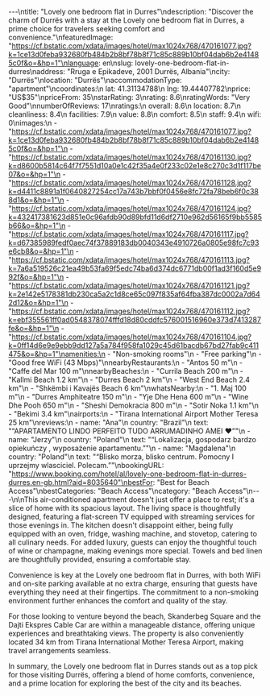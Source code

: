 ---\ntitle: "Lovely one bedroom flat in Durres"\ndescription: "Discover the charm of Durrës with a stay at the Lovely one bedroom flat in Durres, a prime choice for travelers seeking comfort and convenience."\nfeaturedImage: "https://cf.bstatic.com/xdata/images/hotel/max1024x768/470161077.jpg?k=1ce13d0feba932680fb484b2b8bf78b8f71c85c889b10bf04dab6b2e41485c0f&o=&hp=1"\nlanguage: en\nslug: lovely-one-bedroom-flat-in-durres\naddress: "Rruga e Epikadeve, 2001 Durrës, Albania"\ncity: "Durrës"\nlocation: "Durrës"\naccommodationType: "apartment"\ncoordinates:\n  lat: 41.31134788\n  lng: 19.44407782\nprice: "US$35"\npriceFrom: 35\nstarRating: 3\nrating: 8.6\nratingWords: "Very Good"\nnumberOfReviews: 17\nratings:\n  overall: 8.6\n  location: 8.7\n  cleanliness: 8.4\n  facilities: 7.9\n  value: 8.8\n  comfort: 8.5\n  staff: 9.4\n  wifi: 0\nimages:\n  - "https://cf.bstatic.com/xdata/images/hotel/max1024x768/470161077.jpg?k=1ce13d0feba932680fb484b2b8bf78b8f71c85c889b10bf04dab6b2e41485c0f&o=&hp=1"\n  - "https://cf.bstatic.com/xdata/images/hotel/max1024x768/470161130.jpg?k=d8600b5814c64f7f7551d10a0e1c42f35a4e0f233c02e1e8c270c3d1f117be07&o=&hp=1"\n  - "https://cf.bstatic.com/xdata/images/hotel/max1024x768/470161128.jpg?k=d4411c8891a1f0640827254cc17a743b7bbf0f0456e8fc72fa78beb6f0c388d1&o=&hp=1"\n  - "https://cf.bstatic.com/xdata/images/hotel/max1024x768/470161124.jpg?k=432417381623d851e0c96afdb90d89bfd11d6df2710e962d56165f9bb5585b66&o=&hp=1"\n  - "https://cf.bstatic.com/xdata/images/hotel/max1024x768/470161117.jpg?k=d67385989fedf0aec74f37889183db0040343e4910726a0805e98fc7c93e6cb8&o=&hp=1"\n  - "https://cf.bstatic.com/xdata/images/hotel/max1024x768/470161113.jpg?k=7a6a519526c21ea49b53fa69f5edc74ba6d374dc6771db00f1ad3f160d5e992f&o=&hp=1"\n  - "https://cf.bstatic.com/xdata/images/hotel/max1024x768/470161121.jpg?k=2e142e5178381db230ca5a2c1d8ce65c097f835af64fba387dc0002a7d642d12&o=&hp=1"\n  - "https://cf.bstatic.com/xdata/images/hotel/max1024x768/470161112.jpg?k=ebf355561ff0ad0548378074fffd18d80cddfc576001516960e373d7413287fe&o=&hp=1"\n  - "https://cf.bstatic.com/xdata/images/hotel/max1024x768/470161104.jpg?k=0ff14d6e9e9ebb9dd127a5a784f958fa1029c45d61bacdb67bd27fab9c411475&o=&hp=1"\namenities:\n  - "Non-smoking rooms"\n  - "Free parking"\n  - "Good free WiFi (43 Mbps)"\nnearbyRestaurants:\n  - "Antos 50 m"\n  - "Caffe del Mar 100 m"\nnearbyBeaches:\n  - "Currila Beach 200 m"\n  - "Kallmi Beach 1.2 km"\n  - "Durres Beach 2 km"\n  - "West End Beach 2.4 km"\n  - "Shkëmbi i Kavajës Beach 6 km"\nwhatsNearby:\n  - "1. Maj 100 m"\n  - "Durres Amphiteatre 150 m"\n  - "Yje Dhe Hena 600 m"\n  - "Wine Dhe Pooh 650 m"\n  - "Sheshi Demokracia 800 m"\n  - "Sotir Noka 1.1 km"\n  - "Bekimi 3.4 km"\nairports:\n  - "Tirana International Airport Mother Teresa 25 km"\nreviews:\n  - name: "Ana"\n    country: "Brazil"\n    text: "“APARTAMENTO LINDO PERFEITO TUDO ARRUMADINHO AMEI ❤️”"\n  - name: "Jerzy"\n    country: "Poland"\n    text: "“Lokalizacja, gospodarz bardzo opiekuńczy , wyposażenie apartamentu.”"\n  - name: "Magdalena"\n    country: "Poland"\n    text: "“Blisko morza, blisko centrum. Pomocny I uprzejmy wlasciciel. Polecam.”"\nbookingURL: "https://www.booking.com/hotel/al/lovely-one-bedroom-flat-in-durres-durres.en-gb.html?aid=8035640"\nbestFor: "Best for Beach Access"\nbestCategories: "Beach Access"\ncategory: "Beach Access"\n---\n\nThis air-conditioned apartment doesn't just offer a place to rest; it's a slice of home with its spacious layout. The living space is thoughtfully designed, featuring a flat-screen TV equipped with streaming services for those evenings in. The kitchen doesn't disappoint either, being fully equipped with an oven, fridge, washing machine, and stovetop, catering to all culinary needs. For added luxury, guests can enjoy the thoughtful touch of wine or champagne, making evenings more special. Towels and bed linen are thoughtfully provided, ensuring a comfortable stay.

Convenience is key at the Lovely one bedroom flat in Durres, with both WiFi and on-site parking available at no extra charge, ensuring that guests have everything they need at their fingertips. The commitment to a non-smoking environment further enhances the comfort and quality of the stay.

For those looking to venture beyond the beach, Skanderbeg Square and the Dajti Ekspres Cable Car are within a manageable distance, offering unique experiences and breathtaking views. The property is also conveniently located 34 km from Tirana International Mother Teresa Airport, making travel arrangements seamless.

In summary, the Lovely one bedroom flat in Durres stands out as a top pick for those visiting Durrës, offering a blend of home comforts, convenience, and a prime location for exploring the best of the city and its beaches.